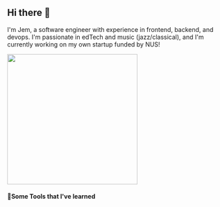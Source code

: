 ## Hi there 👋

<!--
**AppleJem/AppleJem** is a ✨ _special_ ✨ repository because its `README.md` (this file) appears on your GitHub profile.

Here are some ideas to get you started:

-->

I'm Jem, a software engineer with experience in frontend, backend, and devops. I'm passionate in edTech and music (jazz/classical), and I'm currently working on my own startup funded by NUS!

<a href="https://www.linkedin.com/in/jemzhang/">
  <img height="300" src="https://i.imgur.com/ZvdIGyj.gif"/>
</a>


#### 🚀Some Tools that I've learned
